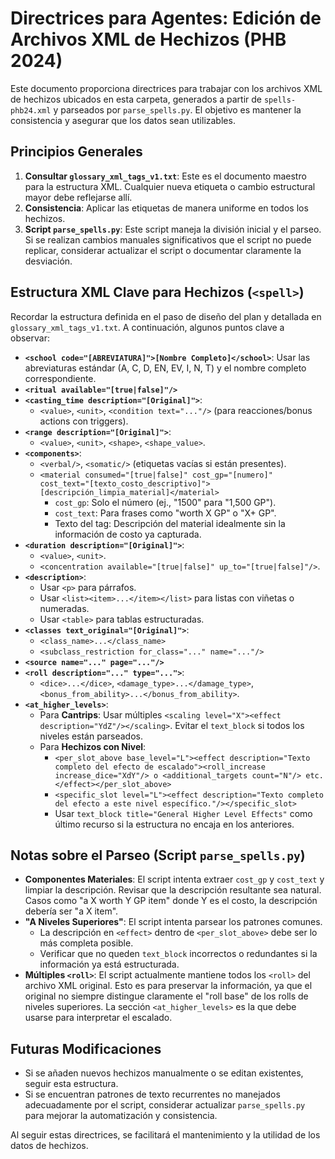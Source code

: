 # Directrices para Agentes: Edición de Archivos XML de Hechizos (PHB 2024)

Este documento proporciona directrices para trabajar con los archivos XML de hechizos ubicados en esta carpeta, generados a partir de `spells-phb24.xml` y parseados por `parse_spells.py`. El objetivo es mantener la consistencia y asegurar que los datos sean utilizables.

## Principios Generales

1.  **Consultar `glossary_xml_tags_v1.txt`**: Este es el documento maestro para la estructura XML. Cualquier nueva etiqueta o cambio estructural mayor debe reflejarse allí.
2.  **Consistencia**: Aplicar las etiquetas de manera uniforme en todos los hechizos.
3.  **Script `parse_spells.py`**: Este script maneja la división inicial y el parseo. Si se realizan cambios manuales significativos que el script no puede replicar, considerar actualizar el script o documentar claramente la desviación.

## Estructura XML Clave para Hechizos (`<spell>`)

Recordar la estructura definida en el paso de diseño del plan y detallada en `glossary_xml_tags_v1.txt`. A continuación, algunos puntos clave a observar:

*   **`<school code="[ABREVIATURA]">[Nombre Completo]</school>`**: Usar las abreviaturas estándar (A, C, D, EN, EV, I, N, T) y el nombre completo correspondiente.
*   **`<ritual available="[true|false]"/>`**
*   **`<casting_time description="[Original]">`**:
    *   `<value>`, `<unit>`, `<condition text="..."/>` (para reacciones/bonus actions con triggers).
*   **`<range description="[Original]">`**:
    *   `<value>`, `<unit>`, `<shape>`, `<shape_value>`.
*   **`<components>`**:
    *   `<verbal/>`, `<somatic/>` (etiquetas vacías si están presentes).
    *   `<material consumed="[true|false]" cost_gp="[numero]" cost_text="[texto_costo_descriptivo]">[descripción_limpia_material]</material>`
        *   `cost_gp`: Solo el número (ej., "1500" para "1,500 GP").
        *   `cost_text`: Para frases como "worth X GP" o "X+ GP".
        *   Texto del tag: Descripción del material idealmente sin la información de costo ya capturada.
*   **`<duration description="[Original]">`**:
    *   `<value>`, `<unit>`.
    *   `<concentration available="[true|false]" up_to="[true|false]"/>`.
*   **`<description>`**:
    *   Usar `<p>` para párrafos.
    *   Usar `<list><item>...</item></list>` para listas con viñetas o numeradas.
    *   Usar `<table>` para tablas estructuradas.
*   **`<classes text_original="[Original]">`**:
    *   `<class_name>...</class_name>`
    *   `<subclass_restriction for_class="..." name="..."/>`
*   **`<source name="..." page="..."/>`**
*   **`<roll description="..." type="...">`**:
    *   `<dice>...</dice>`, `<damage_type>...</damage_type>`, `<bonus_from_ability>...</bonus_from_ability>`.
*   **`<at_higher_levels>`**:
    *   Para **Cantrips**: Usar múltiples `<scaling level="X"><effect description="YdZ"/></scaling>`. Evitar el `text_block` si todos los niveles están parseados.
    *   Para **Hechizos con Nivel**:
        *   `<per_slot_above base_level="L"><effect description="Texto completo del efecto de escalado"><roll_increase increase_dice="XdY"/> o <additional_targets count="N"/> etc.</effect></per_slot_above>`
        *   `<specific_slot level="L"><effect description="Texto completo del efecto a este nivel específico."/></specific_slot>`
        *   Usar `text_block title="General Higher Level Effects"` como último recurso si la estructura no encaja en los anteriores.

## Notas sobre el Parseo (Script `parse_spells.py`)

*   **Componentes Materiales**: El script intenta extraer `cost_gp` y `cost_text` y limpiar la descripción. Revisar que la descripción resultante sea natural. Casos como "a X worth Y GP item" donde Y es el costo, la descripción debería ser "a X item".
*   **"A Niveles Superiores"**: El script intenta parsear los patrones comunes.
    *   La descripción en `<effect>` dentro de `<per_slot_above>` debe ser lo más completa posible.
    *   Verificar que no queden `text_block` incorrectos o redundantes si la información ya está estructurada.
*   **Múltiples `<roll>`**: El script actualmente mantiene todos los `<roll>` del archivo XML original. Esto es para preservar la información, ya que el original no siempre distingue claramente el "roll base" de los rolls de niveles superiores. La sección `<at_higher_levels>` es la que debe usarse para interpretar el escalado.

## Futuras Modificaciones

*   Si se añaden nuevos hechizos manualmente o se editan existentes, seguir esta estructura.
*   Si se encuentran patrones de texto recurrentes no manejados adecuadamente por el script, considerar actualizar `parse_spells.py` para mejorar la automatización y consistencia.

Al seguir estas directrices, se facilitará el mantenimiento y la utilidad de los datos de hechizos.
